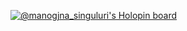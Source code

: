 [![@manogjna_singuluri's Holopin board](https://holopin.me/manogjna_singuluri)](https://holopin.io/@manogjna_singuluri)
<!--
- 👋 Hi, I’m @ManogjnaSinguluri
- 👀 I’m interested in core development,problem solving 
- 🌱 I’m currently pursuing my UG in computer science and engineering department
- 💞️ I’m looking to collaborate on some good open source projects related to core development
- 📫 How to reach me Twitter through my email
ManogjnaSinguluri/ManogjnaSinguluri is a ✨ special ✨ repository because its `README.md` (this file) appears on your GitHub profile.
You can click the Preview link to take a look at your changes.
--->

